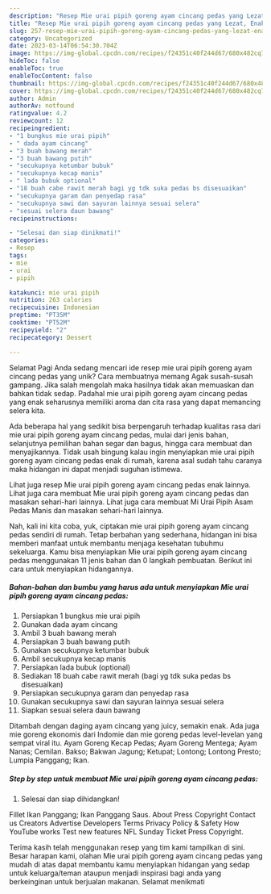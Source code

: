 ```yaml
---
description: "Resep Mie urai pipih goreng ayam cincang pedas yang Lezat, Enak"
title: "Resep Mie urai pipih goreng ayam cincang pedas yang Lezat, Enak"
slug: 257-resep-mie-urai-pipih-goreng-ayam-cincang-pedas-yang-lezat-enak
category: Uncategorized
date: 2023-03-14T06:54:30.704Z
image: https://img-global.cpcdn.com/recipes/f24351c40f244d67/680x482cq70/mie-urai-pipih-goreng-ayam-cincang-pedas-foto-resep-utama.jpg
hideToc: false
enableToc: true
enableTocContent: false
thumbnail: https://img-global.cpcdn.com/recipes/f24351c40f244d67/680x482cq70/mie-urai-pipih-goreng-ayam-cincang-pedas-foto-resep-utama.jpg
cover: https://img-global.cpcdn.com/recipes/f24351c40f244d67/680x482cq70/mie-urai-pipih-goreng-ayam-cincang-pedas-foto-resep-utama.jpg
author: Admin
authorAv: notfound
ratingvalue: 4.2
reviewcount: 12
recipeingredient:
- "1 bungkus mie urai pipih"
- " dada ayam cincang"
- "3 buah bawang merah"
- "3 buah bawang putih"
- "secukupnya ketumbar bubuk"
- "secukupnya kecap manis"
- " lada bubuk optional"
- "18 buah cabe rawit merah bagi yg tdk suka pedas bs disesuaikan"
- "secukupnya garam dan penyedap rasa"
- "secukupnya sawi dan sayuran lainnya sesuai selera"
- "sesuai selera daun bawang"
recipeinstructions:

- "Selesai dan siap dinikmati!"
categories:
- Resep
tags:
- mie
- urai
- pipih

katakunci: mie urai pipih 
nutrition: 263 calories
recipecuisine: Indonesian
preptime: "PT35M"
cooktime: "PT52M"
recipeyield: "2"
recipecategory: Dessert

---
```



Selamat Pagi Anda sedang mencari ide resep mie urai pipih goreng ayam cincang pedas yang unik? Cara membuatnya memang Agak susah-susah gampang. Jika salah mengolah maka hasilnya tidak akan memuaskan dan bahkan tidak sedap. Padahal mie urai pipih goreng ayam cincang pedas yang enak seharusnya memiliki aroma dan cita rasa yang dapat memancing selera kita.


Ada beberapa hal yang sedikit bisa berpengaruh terhadap kualitas rasa dari mie urai pipih goreng ayam cincang pedas, mulai dari jenis bahan, selanjutnya pemilihan bahan segar dan bagus, hingga cara membuat dan menyajikannya. Tidak usah bingung kalau ingin menyiapkan mie urai pipih goreng ayam cincang pedas enak di rumah, karena asal sudah tahu caranya maka hidangan ini dapat menjadi suguhan istimewa.

Lihat juga resep Mie urai pipih goreng ayam cincang pedas enak lainnya. Lihat juga cara membuat Mie urai pipih goreng ayam cincang pedas dan masakan sehari-hari lainnya. Lihat juga cara membuat Mi Urai Pipih Asam Pedas Manis dan masakan sehari-hari lainnya.


Nah, kali ini kita coba, yuk, ciptakan mie urai pipih goreng ayam cincang pedas sendiri di rumah. Tetap berbahan yang sederhana, hidangan ini bisa memberi manfaat untuk membantu menjaga kesehatan tubuhmu sekeluarga. Kamu bisa menyiapkan Mie urai pipih goreng ayam cincang pedas menggunakan 11 jenis bahan dan 0 langkah pembuatan. Berikut ini cara untuk menyiapkan hidangannya.

<!--inarticleads1-->

##### Bahan-bahan dan bumbu yang harus ada untuk menyiapkan Mie urai pipih goreng ayam cincang pedas:

1. Persiapkan 1 bungkus mie urai pipih
1. Gunakan  dada ayam cincang
1. Ambil 3 buah bawang merah
1. Persiapkan 3 buah bawang putih
1. Gunakan secukupnya ketumbar bubuk
1. Ambil secukupnya kecap manis
1. Persiapkan  lada bubuk (optional)
1. Sediakan 18 buah cabe rawit merah (bagi yg tdk suka pedas bs disesuaikan)
1. Persiapkan secukupnya garam dan penyedap rasa
1. Gunakan secukupnya sawi dan sayuran lainnya sesuai selera
1. Siapkan sesuai selera daun bawang


Ditambah dengan daging ayam cincang yang juicy, semakin enak. Ada juga mie goreng ekonomis dari Indomie dan mie goreng pedas level-levelan yang sempat viral itu. Ayam Goreng Kecap Pedas; Ayam Goreng Mentega; Ayam Nanas; Cemilan. Bakso; Bakwan Jagung; Ketupat; Lontong; Lontong Presto; Lumpia Panggang; Ikan. 

<!--inarticleads2-->

##### Step by step untuk membuat Mie urai pipih goreng ayam cincang pedas:


1. Selesai dan siap dihidangkan!

Fillet Ikan Panggang; Ikan Panggang Saus. About Press Copyright Contact us Creators Advertise Developers Terms Privacy Policy &amp; Safety How YouTube works Test new features NFL Sunday Ticket Press Copyright. 

Terima kasih telah menggunakan resep yang tim kami tampilkan di sini. Besar harapan kami, olahan Mie urai pipih goreng ayam cincang pedas yang mudah di atas dapat membantu kamu menyiapkan hidangan yang sedap untuk keluarga/teman ataupun menjadi inspirasi bagi anda yang berkeinginan untuk berjualan makanan. Selamat menikmati
